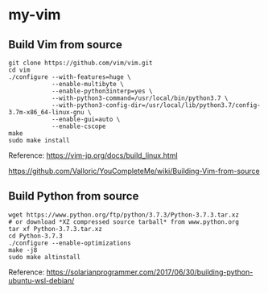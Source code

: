 # my-vim

## Build Vim from source
```
git clone https://github.com/vim/vim.git
cd vim
./configure --with-features=huge \
            --enable-multibyte \
            --enable-python3interp=yes \
            --with-python3-command=/usr/local/bin/python3.7 \
            --with-python3-config-dir=/usr/local/lib/python3.7/config-3.7m-x86_64-linux-gnu \
            --enable-gui=auto \
            --enable-cscope
make
sudo make install
```

Reference:
https://vim-jp.org/docs/build_linux.html

https://github.com/Valloric/YouCompleteMe/wiki/Building-Vim-from-source

## Build Python from source
```
wget https://www.python.org/ftp/python/3.7.3/Python-3.7.3.tar.xz
# or download *XZ compressed source tarball* from www.python.org
tar xf Python-3.7.3.tar.xz
cd Python-3.7.3
./configure --enable-optimizations
make -j8
sudo make altinstall
```

Reference:
https://solarianprogrammer.com/2017/06/30/building-python-ubuntu-wsl-debian/
